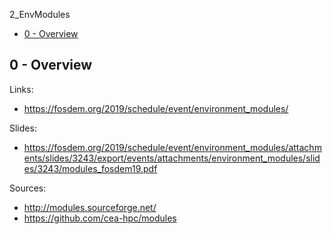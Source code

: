 2_EnvModules


<!-- MarkdownTOC -->

- [0 - Overview](#0---overview)

<!-- /MarkdownTOC -->



## 0 - Overview

Links:
- https://fosdem.org/2019/schedule/event/environment_modules/

Slides:
- https://fosdem.org/2019/schedule/event/environment_modules/attachments/slides/3243/export/events/attachments/environment_modules/slides/3243/modules_fosdem19.pdf

Sources:
- http://modules.sourceforge.net/
- https://github.com/cea-hpc/modules


